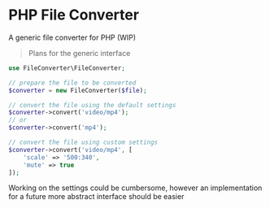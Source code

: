 # PHP File Converter

A generic file converter for PHP (WIP)

> Plans for the generic interface

```php
use FileConverter\FileConverter;

// prepare the file to be converted
$converter = new FileConverter($file);

// convert the file using the default settings
$converter->convert('video/mp4');
// or
$converter->convert('mp4');

// convert the file using custom settings
$converter->convert('video/mp4', [
    'scale' => '500:340',
    'mute' => true
]);
```

Working on the settings could be cumbersome, however an implementation for a future more abstract interface should be easier
